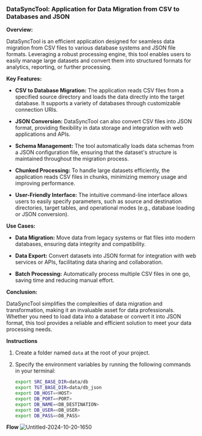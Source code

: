 ### DataSyncTool: Application for Data Migration from CSV to Databases and JSON

**Overview:**

DataSyncTool is an efficient application designed for seamless data migration from CSV files to various database systems and JSON file formats. Leveraging a robust processing engine, this tool enables users to easily manage large datasets and convert them into structured formats for analytics, reporting, or further processing.

**Key Features:**

- **CSV to Database Migration:** The application reads CSV files from a specified source directory and loads the data directly into the target database. It supports a variety of databases through customizable connection URIs.

- **JSON Conversion:** DataSyncTool can also convert CSV files into JSON format, providing flexibility in data storage and integration with web applications and APIs.

- **Schema Management:** The tool automatically loads data schemas from a JSON configuration file, ensuring that the dataset's structure is maintained throughout the migration process.

- **Chunked Processing:** To handle large datasets efficiently, the application reads CSV files in chunks, minimizing memory usage and improving performance.

- **User-Friendly Interface:** The intuitive command-line interface allows users to easily specify parameters, such as source and destination directories, target tables, and operational modes (e.g., database loading or JSON conversion).

**Use Cases:**

- **Data Migration:** Move data from legacy systems or flat files into modern databases, ensuring data integrity and compatibility.

- **Data Export:** Convert datasets into JSON format for integration with web services or APIs, facilitating data sharing and collaboration.

- **Batch Processing:** Automatically process multiple CSV files in one go, saving time and reducing manual effort.

**Conclusion:**

DataSyncTool simplifies the complexities of data migration and transformation, making it an invaluable asset for data professionals. Whether you need to load data into a database or convert it into JSON format, this tool provides a reliable and efficient solution to meet your data processing needs.

**Instructions**

1. Create a folder named `data` at the root of your project.
2. Specify the environment variables by running the following commands in your terminal:

   ```bash
   export SRC_BASE_DIR=data/db
   export TGT_BASE_DIR=data/db_json
   export DB_HOST=<HOST>
   export DB_PORT=<PORT>
   export DB_NAME=<DB_DESTINATION>
   export DB_USER=<DB_USER>
   export DB_PASS=<DB_PASS>
   ```

**Flow**
![Untitled-2024-10-20-1650](https://github.com/user-attachments/assets/22224fde-c3a7-479c-9d50-6c41a82bff55)


